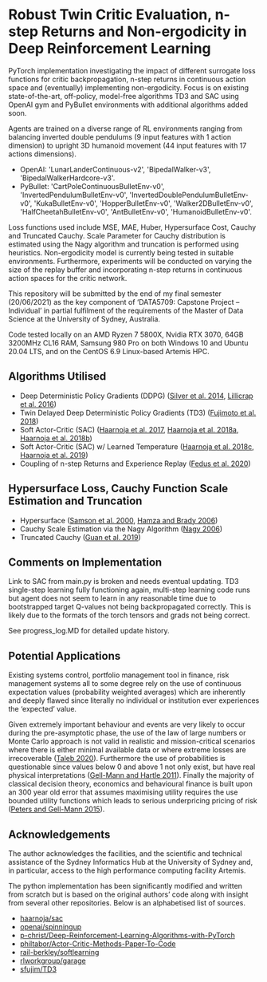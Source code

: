 # Robust Twin Critic Evaluation, n-step Returns and Non-ergodicity in Deep Reinforcement Learning

PyTorch implementation investigating the impact of different surrogate loss functions for critic backpropagation, n-step returns in continuous action space and (eventually) implementing non-ergodicity.
Focus is on existing state-of-the-art, off-policy, model-free algorithms TD3 and SAC using OpenAI gym and PyBullet environments with additional algorithms added soon.

Agents are trained on a diverse range of RL environments ranging from balancing inverted double pendulums (9 input features with 1 action dimension) to upright 3D humanoid movement (44 input features with 17 actions dimensions). 
* OpenAI: 'LunarLanderContinuous-v2', 'BipedalWalker-v3', 'BipedalWalkerHardcore-v3'. 
* PyBullet: 'CartPoleContinuousBulletEnv-v0', 'InvertedPendulumBulletEnv-v0', 'InvertedDoublePendulumBulletEnv-v0', 'KukaBulletEnv-v0', 'HopperBulletEnv-v0', 'Walker2DBulletEnv-v0', 'HalfCheetahBulletEnv-v0', 'AntBulletEnv-v0', 'HumanoidBulletEnv-v0'.

Loss functions used include MSE, MAE, Huber, Hypersurface Cost, Cauchy and Truncated Cauchy. Scale Parameter for Cauchy distribution is estimated using the Nagy algorithm and truncation is performed using heuristics. Non-ergodicity model is currently being tested in suitable environments. Furthermore, experiments will be conducted on varying the size of the replay buffer and incorporating n-step returns in continuous action spaces for the critic network.

This repository will be submitted by the end of my final semester (20/06/2021) as the key component of ‘DATA5709: Capstone Project – Individual’ in partial fulfilment of the requirements of the Master of Data Science at the University of Sydney, Australia. 

Code tested locally on an AMD Ryzen 7 5800X, Nvidia RTX 3070, 64GB 3200MHz CL16 RAM, Samsung 980 Pro on both Windows 10 and Ubuntu 20.04 LTS, and on the CentOS 6.9 Linux-based Artemis HPC.

## Algorithms Utilised
* Deep Deterministic Policy Gradients (DDPG) ([Silver et al. 2014](http://proceedings.mlr.press/v32/silver14.pdf), [Lillicrap et al. 2016](https://arxiv.org/pdf/1509.02971.pdf))
* Twin Delayed Deep Deterministic Policy Gradients (TD3) ([Fujimoto et al. 2018](https://arxiv.org/pdf/1802.09477.pdf))
* Soft Actor-Critic (SAC) ([Haarnoja et al. 2017](https://arxiv.org/pdf/1702.08165.pdf), [Haarnoja et al. 2018a](https://arxiv.org/pdf/1801.01290.pdf), [Haarnoja et al. 2018b](https://arxiv.org/pdf/1803.06773.pdf))
* Soft Actor-Critic (SAC) w/ Learned Temperature ([Haarnoja et al. 2018c](https://arxiv.org/pdf/1812.05905.pdf), [Haarnoja et al. 2019](https://arxiv.org/pdf/1812.11103.pdf))
* Coupling of n-step Returns and Experience Replay ([Fedus et al. 2020](https://arxiv.org/pdf/2007.06700.pdf))

## Hypersurface Loss, Cauchy Function Scale Estimation and Truncation
* Hypersurface ([Samson et al. 2000](https://ieeexplore.ieee.org/document/857003), [Hamza and Brady 2006](https://users.encs.concordia.ca/~hamza/HamzaBrady.pdf))
* Cauchy Scale Estimation via the Nagy Algorithm ([Nagy 2006](http://www.jucs.org/jucs_12_9/parameter_estimation_of_the/jucs_12_09_1332_1344_nagy.pdf))
* Truncated Cauchy ([Guan et al. 2019](https://tongliang-liu.github.io/papers/TPAMITruncatedNMF.pdf))

## Comments on Implementation
Link to SAC from main.py is broken and needs eventual updating. TD3 single-step learning fully functioning again, multi-step learning code runs but agent does not seem to learn in any reasonable time due to bootstrapped target Q-values not being backpropagated correctly. This is likely due to the formats of the torch tensors and grads not being correct.

See progress_log.MD for detailed update history.

## Potential Applications
Existing systems control, portfolio management tool in finance, risk management systems all to some degree rely on the use of continuous expectation values (probability weighted averages) which are inherently and deeply flawed since literally no individual or institution ever experiences the ‘expected’ value. 

Given extremely important behaviour and events are very likely to occur during the pre-asymptotic phase, the use of the law of large numbers or Monte Carlo approach is not valid in realistic and mission-critical scenarios where there is either minimal available data or where extreme losses are irrecoverable ([Taleb 2020]( https://arxiv.org/ftp/arxiv/papers/2001/2001.10488.pdf)). Furthermore the use of probabilities is questionable since values below 0 and above 1 not only exist, but have real physical interpretations ([Gell-Mann and Hartle 2011]( https://arxiv.org/pdf/1106.0767.pdf)). Finally the majority of classical decision theory, economics and behavioural finance is built upon an 300 year old error that assumes maximising utility requires the use bounded utility functions which leads to serious underpricing pricing of risk ([Peters and Gell-Mann 2015]( https://arxiv.org/pdf/1405.0585.pdf)).

## Acknowledgements
The author acknowledges the facilities, and the scientific and technical assistance of the Sydney Informatics Hub at the University of Sydney and, in particular, access to the high performance computing facility Artemis.

The python implementation has been significantly modified and written from scratch but is based on the original authors’ code along with insight from several other repositories. Below is an alphabetised list of sources.
* [haarnoja/sac](https://github.com/haarnoja/sac)
* [openai/spinningup](https://github.com/openai/spinningup)
* [p-christ/Deep-Reinforcement-Learning-Algorithms-with-PyTorch]( https://github.com/p-christ/Deep-Reinforcement-Learning-Algorithms-with-PyTorch)
* [philtabor/Actor-Critic-Methods-Paper-To-Code](https://github.com/philtabor/Actor-Critic-Methods-Paper-To-Code)
* [rail-berkley/softlearning]( https://github.com/rail-berkeley/softlearning) 
* [rlworkgroup/garage](https://github.com/rlworkgroup/garage)
* [sfujim/TD3](https://github.com/sfujim/TD3/)

